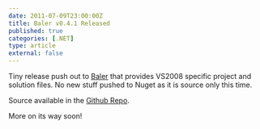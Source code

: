 ```yaml
---
date: 2011-07-09T23:00:00Z
title: Baler v0.4.1 Released
published: true
categories: [.NET]
type: article
external: false
---
```

<p>Tiny release push out to <a href="http://yobriefca.se/projects/baler">Baler</a> that provides VS2008 specific project and solution files.  No new stuff pushed to Nuget as it is source only this time.</p><p>Source available in the <a href="https://github.com/kouphax/baler/">Github Repo</a>.</p><p>More on its way soon!</p>